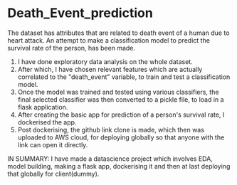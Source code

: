
# Death_Event_prediction
The dataset has attributes that are related to death event of a human due to heart attack. An attempt to make a  classification  model to predict the survival rate of the person, has been made.
1) I have done exploratory data analysis on the whole dataset.
2) After which, I have chosen relevant features which are actually correlated to the "death_event" variable, to train and test a classification model.
3) Once the model was trained and tested using various classifiers, the final selected classifier was then converted to a pickle file, to load in a flask application.
4) After creating the basic app for prediction of a person's survival rate, I dockerised the app.
5) Post dockerising, the github link clone is made, which then was uploaded to AWS cloud, for deploying globally so that anyone with the link can open it directly.

IN SUMMARY:
I have made a datascience project which involves EDA, model building, making a flask app, dockerising it and then at last deploying that globally for client(dummy).
